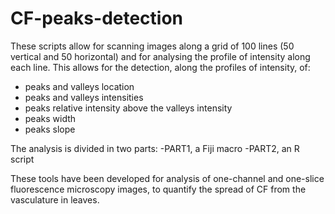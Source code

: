 # CF-peaks-detection
These scripts allow for scanning images along a grid of 100 lines (50 vertical and 50 horizontal) and for analysing the profile of intensity along each line. This allows for the detection, along the profiles of intensity, of:
- peaks and valleys location
- peaks and valleys intensities
- peaks relative intensity above the valleys intensity
- peaks width
- peaks slope

The analysis is divided in two parts:
-PART1, a Fiji macro
-PART2, an R script

These tools have been developed for analysis of one-channel and one-slice fluorescence microscopy images, to quantify the spread of CF from the vasculature in leaves.
